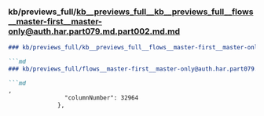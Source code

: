 ### kb/previews_full/kb__previews_full__kb__previews_full__flows__master-first__master-only@auth.har.part079.md.part002.md.md

```md
### kb/previews_full/kb__previews_full__flows__master-first__master-only@auth.har.part079.md.part002.md

```md
### kb/previews_full/flows__master-first__master-only@auth.har.part079.md (part 002)

```md
,
                "columnNumber": 32964
              },
       
```

```

```

```
